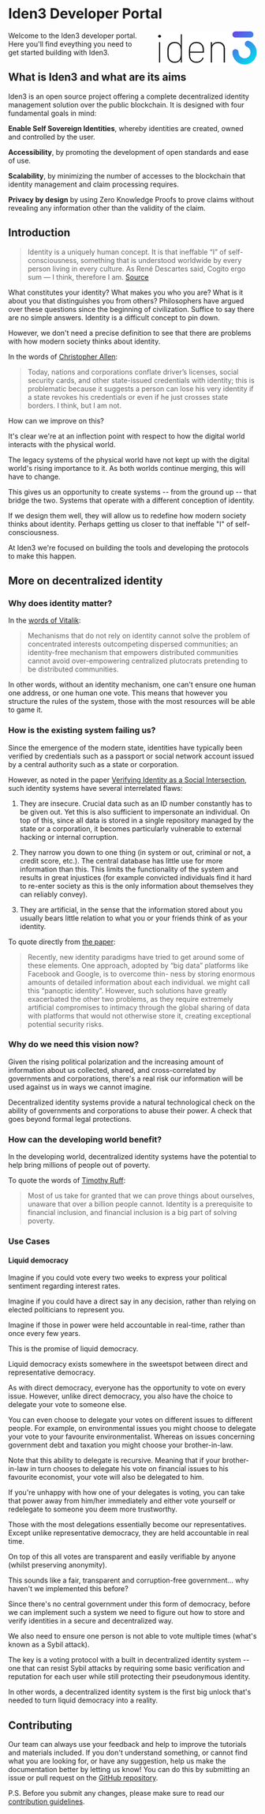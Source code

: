 # Iden3 Developer Portal
<img src="./imgs/iden3-icon2.png" style="float:right; max-width: 200px; margin-left: 30px;">

Welcome to the Iden3 developer portal. Here you'll find eveything you need to get started building with Iden3.

## What is Iden3 and what are its aims

Iden3 is an open source project offering a complete decentralized identity management solution over the public blockchain. It is designed with four fundamental goals in mind:

**Enable Self Sovereign Identities**, whereby identities are created, owned and controlled by the user.

**Accessibility**, by promoting the development of open standards and ease of use.

**Scalability**, by minimizing the number of accesses to the blockchain that identity management and claim processing requires.   

**Privacy by design** by using Zero Knowledge Proofs to prove claims without revealing any information other than the validity of the claim.

## Introduction

>Identity is a uniquely human concept. It is that ineffable “I” of self-consciousness, something that is understood worldwide by every person living in every culture. As René Descartes said, Cogito ergo sum — I think, therefore I am. [Source](http://www.lifewithalacrity.com/2016/04/the-path-to-self-soverereign-identity.html)

 What constitutes your identity? What makes you who you are? What is it about you that distinguishes you from others? Philosophers have argued over these questions since the beginning of civilization. Suffice to say there are no simple answers. Identity is a difficult concept to pin down.

 However, we don't need a precise definition to see that there are problems with how modern society thinks about identity.

 In the words of [Christopher Allen](http://www.lifewithalacrity.com/2016/04/the-path-to-self-soverereign-identity.html):

>Today, nations and corporations conflate driver’s licenses, social security cards, and other state-issued credentials with identity; this is problematic because it suggests a person can lose his very identity if a state revokes his credentials or even if he just crosses state borders. I think, but I am not.

How can we improve on this?

It's clear we're at an inflection point with respect to how the digital world interacts with the physical world.

The legacy systems of the physical world have not kept up with the digital world's rising importance to it. As both worlds continue merging, this will have to change.

This gives us an opportunity to create systems -- from the ground up -- that bridge the two. Systems that operate with a different conception of identity.

If we design them well, they will allow us to redefine how modern society thinks about identity. Perhaps getting us closer to that ineffable "I" of self-consciousness.

At Iden3 we're focused on building the tools and developing the protocols to make this happen.

## More on decentralized identity

### Why does identity matter?

In the [words of Vitalik](https://vitalik.ca/general/2019/04/03/collusion.html):

>Mechanisms that do not rely on identity cannot solve the problem of concentrated interests outcompeting dispersed communities; an identity-free mechanism that empowers distributed communities cannot avoid over-empowering centralized plutocrats pretending to be distributed communities.

In other words, without an identity mechanism, one can't ensure one human one address, or one human one vote. This means that however you structure the rules of the system, those with the most resources will be able to game it.

### How is the existing system failing us?

Since the emergence of the modern state, identities have typically been verified by credentials such as a passport or social network account issued by a central authority such as a state or corporation.

However, as noted in the paper [Verifying Identity as a Social Intersection](https://papers.ssrn.com/sol3/papers.cfm?abstract_id=3375436), such identity systems have several interrelated flaws:

1. They are insecure. Crucial data such as an ID number constantly has to be given out. Yet this is also sufficient to impersonate an individual. On top of this, since all data is stored in a single repository managed by the state or a corporation, it becomes particularly vulnerable to external hacking or internal corruption.

2. They narrow you down to one thing (in system or out, criminal or not, a credit score, etc.). The central database has little use for more information than this. This limits the functionality of the system and results in great injustices (for example convicted individuals find it hard to re-enter society as this is the only information about themselves they can reliably convey).

3. They are artificial, in the sense that the information stored about you usually bears little relation to what you or your friends think of as your identity.

To quote directly from [the paper](https://papers.ssrn.com/sol3/papers.cfm?abstract_id=3375436):

>Recently, new identity paradigms have tried to get around some of these elements. One approach, adopted by “big data” platforms like Facebook and Google, is to overcome thin- ness by storing enormous amounts of detailed information about each individual. we might call this “panoptic identity”. However, such solutions have greatly exacerbated the other two problems, as they require extremely artificial compromises to intimacy through the global sharing of data with platforms that would not otherwise store it, creating exceptional potential security risks.

### Why do we need this vision now?

Given the rising political polarization and the increasing amount of information about us collected, shared, and cross-correlated by governments and corporations, there's a real risk our information will be used against us in ways we cannot imagine.

Decentralized identity systems provide a natural technological check on the ability of governments and corporations to abuse their power. A check that goes beyond formal legal protections.

### How can the developing world benefit?

In the developing world, decentralized identity systems have the potential to help bring millions of people out of poverty.

To quote the words of [Timothy Ruff](https://medium.com/evernym/7-myths-of-self-sovereign-identity-67aea7416b1):

>Most of us take for granted that we can prove things about ourselves, unaware that over a billion people cannot. Identity is a prerequisite to financial inclusion, and financial inclusion is a big part of solving poverty.

### Use Cases

#### Liquid democracy

Imagine if you could vote every two weeks to express your political sentiment regarding interest rates.

Imagine if you could have a direct say in any decision, rather than relying on elected politicians to represent you.

Imagine if those in power were held accountable in real-time, rather than once every few years.

This is the promise of liquid democracy.

Liquid democracy exists somewhere in the sweetspot between direct and representative democracy. 

As with direct democracy, everyone has the opportunity to vote on every issue. However, unlike direct democracy, you also have the choice to delegate your vote to someone else.

You can even choose to delegate your votes on different issues to different people. For example, on environmental issues you might choose to delegate your vote to your favourite environmentalist. Whereas on issues concerning government debt and taxation you might choose your brother-in-law.

Note that this ability to delegate is recursive. Meaning that if your brother-in-law in turn chooses to delegate his vote on financial issues to his favourite economist, your vote will also be delegated to him.

If you're unhappy with how one of your delegates is voting, you can take that power away from him/her immediately and either vote yourself or redelegate to someone you deem more trustworthy.

Those with the most delegations essentially become our representatives. Except unlike representative democracy, they are held accountable in real time.

On top of this all votes are transparent and easily verifiable by anyone (whilst preserving anonymity).

This sounds like a fair, transparent and corruption-free government... why haven't we implemented this before?

Since there's no central government under this form of democracy, before we can implement such a system we need to figure out how to store and verify identities in a secure and decentralized way.

We also need to ensure one person is not able to vote multiple times (what's known as a Sybil attack).

The key is a voting protocol with a built in decentralized identity system  -- one that can resist Sybil attacks by requiring some basic verification and reputation for each user while still protecting their pseudonymous identity.

In other words, a decentralized identity system is the first big unlock that's needed to turn liquid democracy into a reality.

## Contributing

Our team can always use your feedback and help to improve the tutorials and materials included. If you don't understand something, or cannot find what you are looking for, or have any suggestion, help us make the documentation better by letting us know! You can do this by submitting an issue or pull request on the [GitHub repository](https://github.com/iden3/docs/issues).

P.S. Before you submit any changes, please make sure to read our [contribution guidelines]().


